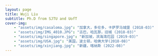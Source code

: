 ```yaml
---
layout: page
title: Wuji Liu
subtitle: Ph.D from SJTU and UofT
cover-img:
    - "assets/img/casaloma.jpg": "加拿大，多伦多，卡萨罗马城堡 (2018-03)" 
    - "assets/img/IMG_4010.JPG": "古巴，哈瓦那，旧城 (2018-03)" 
    - "assets/img/singapore.jpg": "新加坡，滨海湾花园 (2019-03)" 
    - "assets/img/USA.jpg": "美国，波士顿，哈佛大学(2018-08)" 
    - "assets/img/xinjiang.jpg": "新疆，喀纳斯 (2022-08)" 
---
```

